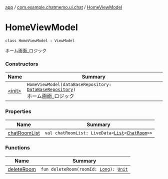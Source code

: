[app](../../index.md) / [com.example.chatmemo.ui.chat](../index.md) / [HomeViewModel](./index.md)

# HomeViewModel

`class HomeViewModel : ViewModel`

ホーム画面_ロジック

### Constructors

| Name | Summary |
|---|---|
| [&lt;init&gt;](-init-.md) | `HomeViewModel(dataBaseRepository: `[`DataBaseRepository`](../../com.example.chatmemo.model.repository/-data-base-repository/index.md)`)`<br>ホーム画面_ロジック |

### Properties

| Name | Summary |
|---|---|
| [chatRoomList](chat-room-list.md) | `val chatRoomList: LiveData<`[`List`](https://kotlinlang.org/api/latest/jvm/stdlib/kotlin.collections/-list/index.html)`<`[`ChatRoom`](../../com.example.chatmemo.model.entity/-chat-room/index.md)`>>` |

### Functions

| Name | Summary |
|---|---|
| [deleteRoom](delete-room.md) | `fun deleteRoom(roomId: `[`Long`](https://kotlinlang.org/api/latest/jvm/stdlib/kotlin/-long/index.html)`): `[`Unit`](https://kotlinlang.org/api/latest/jvm/stdlib/kotlin/-unit/index.html) |

